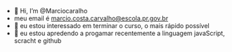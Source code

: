 - 👋 Hi, I’m @Marciocaralho
- meu email é marcio.costa.carvalho@escola.pr.gov.br
- 👀 eu estou interessado em terminar o curso, o mais rápido possível
- 🌱 eu estou apredendo a progamar recentemente a linguagem javaScript, scracht e github
<!---
Marciocaralho/Marciocaralho is a ✨ special ✨ repository because its `README.md` (this file) appears on your GitHub profile.
You can click the Preview link to take a look at your changes.
--->
